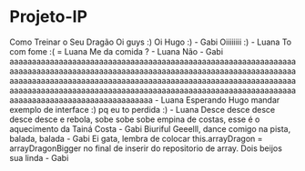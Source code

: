 ﻿# Projeto-IP
Como Treinar o Seu Dragão
Oi guys :)
Oi Hugo :) - Gabi 
Oiiiiiiii :) - Luana
To com fome :( = Luana
Me da comida ? - Luana
Não - Gabi
aaaaaaaaaaaaaaaaaaaaaaaaaaaaaaaaaaaaaaaaaaaaaaaaaaaaaaaaaaaaaaaaaaaaaaaaaaaaaaaaaaaaaaaaaaaaaaaaaaaaaaaaaaaaaaaaaaaaaaaaaaaaaaaaaaaaaaaaaaaaaaaaaaaaaaaaaaaaaaaaaaaaaaaaaaaaaaaaaaaaaaaaaaaaaaaaaaaaaaaaaaaaaaaaaaaaaaaaaaaaaaaaaaaaaaaaaaaaaaaaaaaaaaaaaaaaaaaaaaaaaaaaaaaaaaaaaaaaaaaaaaaaaaaa - Luana
Esperando Hugo mandar exemplo de interface :) pq eu to perdida :) - Luana 
Desce desce desce desce desce e rebola, sobe sobe sobe empina de costas, esse é o aquecimento da Tainá Costa - Gabi
Biuriful Geeelll, dance comigo na pista, balada, balada - Gabi
Ei gata, lembra de colocar this.arrayDragon = arrayDragonBigger no final de inserir do repositorio de array. Dois beijos sua linda - Gabi
